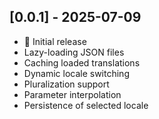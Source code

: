 ## [0.0.1] - 2025-07-09

- 🎉 Initial release
- Lazy-loading JSON files
- Caching loaded translations
- Dynamic locale switching
- Pluralization support
- Parameter interpolation
- Persistence of selected locale